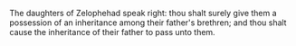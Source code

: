 The daughters of Zelophehad speak right: thou shalt surely give them a possession of an inheritance among their father's brethren; and thou shalt cause the inheritance of their father to pass unto them.
